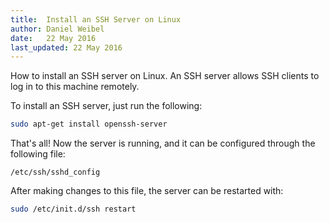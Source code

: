 ```yaml
---
title:  Install an SSH Server on Linux
author: Daniel Weibel
date:   22 May 2016
last_updated: 22 May 2016
---
```


How to install an SSH server on Linux. An SSH server allows SSH clients to log in to this machine remotely.

To install an SSH server, just run the following:

~~~bash
sudo apt-get install openssh-server
~~~

That's all! Now the server is running, and it can be configured through the following file:

~~~
/etc/ssh/sshd_config
~~~

After making changes to this file, the server can be restarted with:

~~~bash
sudo /etc/init.d/ssh restart
~~~

